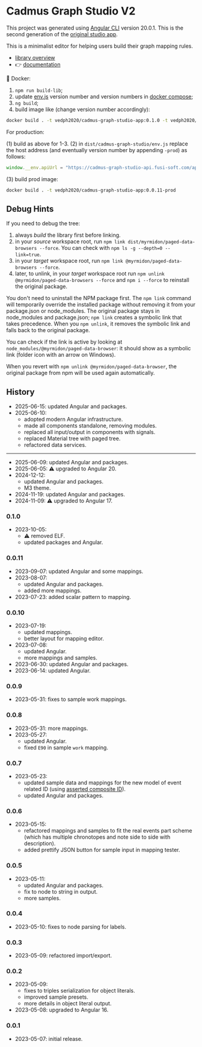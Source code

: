 # Cadmus Graph Studio V2

This project was generated using [Angular CLI](https://github.com/angular/angular-cli) version 20.0.1. This is the second generation of the [original studio app](https://github.com/vedph/cadmus-graph-studio-app).

This is a minimalist editor for helping users build their graph mapping rules.

- [library overview](./projects/myrmidon/cadmus-mapping-builder/README.md)
- 👉 [documentation](https://myrmex.github.io/overview/cadmus/graph-studio/graph-studio/)

🐋 Docker:

1. `npm run build-lib`;
2. update [env.js](./src/env.js) version number and version numbers in [docker compose](docker-compose.yml);
3. `ng build`;
4. build image like (change version number accordingly):

```bash
docker build . -t vedph2020/cadmus-graph-studio-app:0.1.0 -t vedph2020/cadmus-graph-studio-app:latest
```

For production:

(1) build as above for 1-3.
(2) in `dist/cadmus-graph-studio/env.js` replace the host address (and eventually version number by appending `-prod`) as follows:

```js
window.__env.apiUrl = "https://cadmus-graph-studio-api.fusi-soft.com/api/";
```

(3) build prod image:

```bash
docker build . -t vedph2020/cadmus-graph-studio-app:0.0.11-prod
```

## Debug Hints

If you need to debug the tree:

1. always _build_ the library first before linking.
2. in your _source_ workspace root, run `npm link dist/myrmidon/paged-data-browsers --force`. You can check with `npm ls -g --depth=0 --link=true`.
3. in your _target_ workspace root, run `npm link @myrmidon/paged-data-browsers --force`.
4. later, to unlink, in your _target_ workspace root run `npm unlink @myrmidon/paged-data-browsers --force` and `npm i --force` to reinstall the original package.

You don't need to uninstall the NPM package first. The `npm link` command will temporarily override the installed package without removing it from your package.json or node_modules. The original package stays in node_modules and package.json; `npm link` creates a symbolic link that takes precedence. When you `npm unlink`, it removes the symbolic link and falls back to the original package.

You can check if the link is active by looking at `node_modules/@myrmidon/paged-data-browser`: it should show as a symbolic link (folder icon with an arrow on Windows).

When you revert with `npm unlink @myrmidon/paged-data-browser`, the original package from npm will be used again automatically.

## History

- 2025-06-15: updated Angular and packages.
- 2025-06-10:
  - adopted modern Angular infrastructure.
  - made all components standalone, removing modules.
  - replaced all input/output in components with signals.
  - replaced Material tree with paged tree.
  - refactored data services.

---

- 2025-06-09: updated Angular and packages.
- 2025-06-05: ⚠️ upgraded to Angular 20.
- 2024-12-12:
  - updated Angular and packages.
  - M3 theme.
- 2024-11-19: updated Angular and packages.
- 2024-11-09: ⚠️ upgraded to Angular 17.

### 0.1.0

- 2023-10-05:
  - ⚠️ removed ELF.
  - updated packages and Angular.

### 0.0.11

- 2023-09-07: updated Angular and some mappings.
- 2023-08-07:
  - updated Angular and packages.
  - added more mappings.
- 2023-07-23: added scalar pattern to mapping.

### 0.0.10

- 2023-07-19:
  - updated mappings.
  - better layout for mapping editor.
- 2023-07-08:
  - updated Angular.
  - more mappings and samples.
- 2023-06-30: updated Angular and packages.
- 2023-06-14: updated Angular.

### 0.0.9

- 2023-05-31: fixes to sample work mappings.

### 0.0.8

- 2023-05-31: more mappings.
- 2023-05-27:
  - updated Angular.
  - fixed `E90` in sample `work` mapping.

### 0.0.7

- 2023-05-23:
  - updated sample data and mappings for the new model of event related ID (using [asserted composite ID](https://github.com/vedph/cadmus-bricks-shell/blob/master/projects/myrmidon/cadmus-refs-asserted-ids/README.md#asserted-composite-id)).
  - updated Angular and packages.

### 0.0.6

- 2023-05-15:
  - refactored mappings and samples to fit the real events part scheme (which has multiple chronotopes and note side to side with description).
  - added prettify JSON button for sample input in mapping tester.

### 0.0.5

- 2023-05-11:
  - updated Angular and packages.
  - fix to node to string in output.
  - more samples.

### 0.0.4

- 2023-05-10: fixes to node parsing for labels.

### 0.0.3

- 2023-05-09: refactored import/export.

### 0.0.2

- 2023-05-09:
  - fixes to triples serialization for object literals.
  - improved sample presets.
  - more details in object literal output.
- 2023-05-08: upgraded to Angular 16.

### 0.0.1

- 2023-05-07: initial release.
